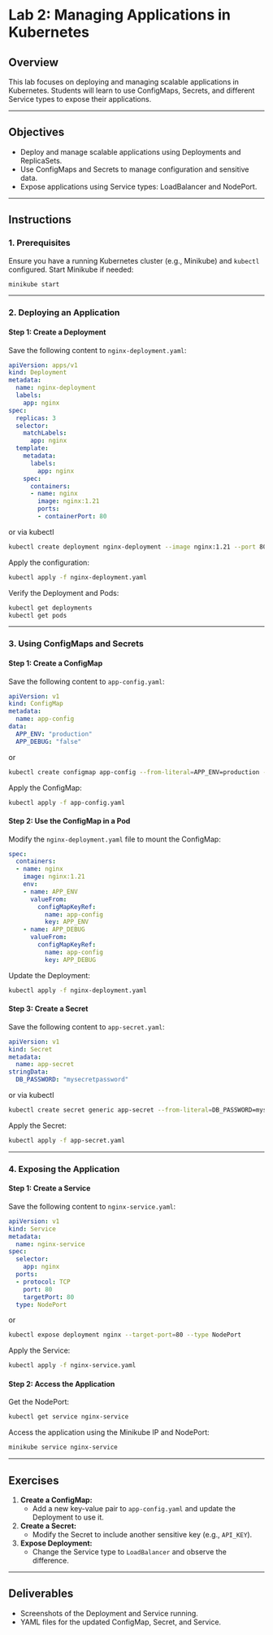 # Lab 2: Managing Applications in Kubernetes

## Overview
This lab focuses on deploying and managing scalable applications in Kubernetes. Students will learn to use ConfigMaps, Secrets, and different Service types to expose their applications.

---

## Objectives
- Deploy and manage scalable applications using Deployments and ReplicaSets.
- Use ConfigMaps and Secrets to manage configuration and sensitive data.
- Expose applications using Service types: LoadBalancer and NodePort.

---

## Instructions

### 1. Prerequisites
Ensure you have a running Kubernetes cluster (e.g., Minikube) and `kubectl` configured. Start Minikube if needed:
```bash
minikube start
```

---

### 2. Deploying an Application
#### Step 1: Create a Deployment
Save the following content to `nginx-deployment.yaml`:
```yaml
apiVersion: apps/v1
kind: Deployment
metadata:
  name: nginx-deployment
  labels:
    app: nginx
spec:
  replicas: 3
  selector:
    matchLabels:
      app: nginx
  template:
    metadata:
      labels:
        app: nginx
    spec:
      containers:
      - name: nginx
        image: nginx:1.21
        ports:
        - containerPort: 80
```

or via kubectl
```bash
kubectl create deployment nginx-deployment --image nginx:1.21 --port 80
```

Apply the configuration:
```bash
kubectl apply -f nginx-deployment.yaml
```

Verify the Deployment and Pods:
```bash
kubectl get deployments
kubectl get pods
```

---

### 3. Using ConfigMaps and Secrets
#### Step 1: Create a ConfigMap
Save the following content to `app-config.yaml`:
```yaml
apiVersion: v1
kind: ConfigMap
metadata:
  name: app-config
data:
  APP_ENV: "production"
  APP_DEBUG: "false"
```

or 

```bash
kubectl create configmap app-config --from-literal=APP_ENV=production --from-literal=APP_DEBUG=false
```

Apply the ConfigMap:
```bash
kubectl apply -f app-config.yaml
```

#### Step 2: Use the ConfigMap in a Pod
Modify the `nginx-deployment.yaml` file to mount the ConfigMap:
```yaml
spec:
  containers:
  - name: nginx
    image: nginx:1.21
    env:
    - name: APP_ENV
      valueFrom:
        configMapKeyRef:
          name: app-config
          key: APP_ENV
    - name: APP_DEBUG
      valueFrom:
        configMapKeyRef:
          name: app-config
          key: APP_DEBUG
```
Update the Deployment:
```bash
kubectl apply -f nginx-deployment.yaml
```

#### Step 3: Create a Secret
Save the following content to `app-secret.yaml`:
```yaml
apiVersion: v1
kind: Secret
metadata:
  name: app-secret
stringData:
  DB_PASSWORD: "mysecretpassword"
```

or via kubectl

```bash
kubectl create secret generic app-secret --from-literal=DB_PASSWORD=mysecretpassword
```

Apply the Secret:
```bash
kubectl apply -f app-secret.yaml
```

---

### 4. Exposing the Application
#### Step 1: Create a Service
Save the following content to `nginx-service.yaml`:
```yaml
apiVersion: v1
kind: Service
metadata:
  name: nginx-service
spec:
  selector:
    app: nginx
  ports:
  - protocol: TCP
    port: 80
    targetPort: 80
  type: NodePort
```
or

```bash
kubectl expose deployment nginx --target-port=80 --type NodePort
```

Apply the Service:
```bash
kubectl apply -f nginx-service.yaml
```

#### Step 2: Access the Application
Get the NodePort:
```bash
kubectl get service nginx-service
```
Access the application using the Minikube IP and NodePort:
```bash
minikube service nginx-service
```

---

## Exercises
1. **Create a ConfigMap:**
   - Add a new key-value pair to `app-config.yaml` and update the Deployment to use it.
2. **Create a Secret:**
   - Modify the Secret to include another sensitive key (e.g., `API_KEY`).
3. **Expose Deployment:**
   - Change the Service type to `LoadBalancer` and observe the difference.

---

## Deliverables
- Screenshots of the Deployment and Service running.
- YAML files for the updated ConfigMap, Secret, and Service.
